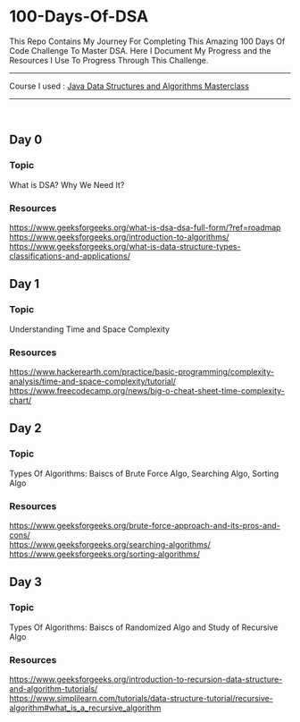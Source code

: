 # 100-Days-Of-DSA

This Repo Contains My Journey For Completing This Amazing 100 Days Of Code Challenge To Master DSA. Here I Document My Progress and the Resources I Use To Progress Through This Challenge.

---
Course I used : [Java Data Structures and Algorithms Masterclass](https://www.udemy.com/share/104mqq3@RRJcXY_x_pbHpbyuQP-EpL64UQb3tfBogb9Rc2bhHYx0NzPe8Ot53C4xXEaQqjRE/)

---
</br>

## Day 0
### Topic
What is DSA? Why We Need It?
### Resources

https://www.geeksforgeeks.org/what-is-dsa-dsa-full-form/?ref=roadmap </br>
https://www.geeksforgeeks.org/introduction-to-algorithms/ </br>
https://www.geeksforgeeks.org/what-is-data-structure-types-classifications-and-applications/ 


## Day 1
### Topic
Understanding Time and Space Complexity
### Resources

https://www.hackerearth.com/practice/basic-programming/complexity-analysis/time-and-space-complexity/tutorial/ </br>
https://www.freecodecamp.org/news/big-o-cheat-sheet-time-complexity-chart/

## Day 2
### Topic
Types Of Algorithms: Baiscs of Brute Force Algo, Searching Algo, Sorting Algo
### Resources
https://www.geeksforgeeks.org/brute-force-approach-and-its-pros-and-cons/ </br>
https://www.geeksforgeeks.org/searching-algorithms/ </br>
https://www.geeksforgeeks.org/sorting-algorithms/

## Day 3
### Topic
Types Of Algorithms: Baiscs of Randomized Algo and Study of Recursive Algo
### Resources
https://www.geeksforgeeks.org/introduction-to-recursion-data-structure-and-algorithm-tutorials/ </br>
https://www.simplilearn.com/tutorials/data-structure-tutorial/recursive-algorithm#what_is_a_recursive_algorithm </br>


